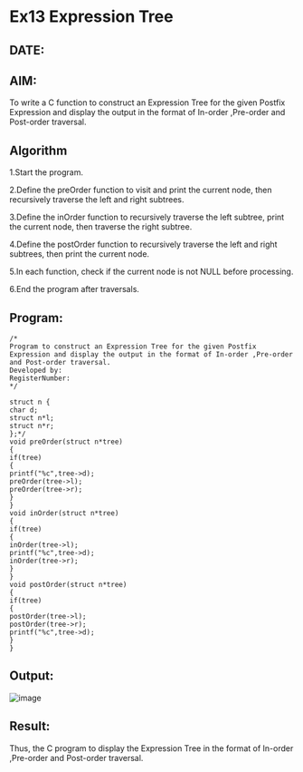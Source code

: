 # Ex13 Expression Tree
## DATE:
## AIM:
To write a C function to construct an Expression Tree for the given Postfix Expression and display the output in the format of In-order ,Pre-order and Post-order traversal.

## Algorithm

1.Start the program.

2.Define the preOrder function to visit and print the current node, then recursively traverse the left and right subtrees.

3.Define the inOrder function to recursively traverse the left subtree, print the current node, then traverse the right subtree.

4.Define the postOrder function to recursively traverse the left and right subtrees, then print the current node.

5.In each function, check if the current node is not NULL before processing.

6.End the program after traversals.

 

## Program:
```
/*
Program to construct an Expression Tree for the given Postfix Expression and display the output in the format of In-order ,Pre-order and Post-order traversal.
Developed by: 
RegisterNumber:  
*/

struct n {
char d;
struct n*l;
struct n*r;
};*/
void preOrder(struct n*tree)
{
if(tree)
{
printf("%c",tree->d);
preOrder(tree->l);
preOrder(tree->r);
}
}
void inOrder(struct n*tree)
{
if(tree)
{
inOrder(tree->l);
printf("%c",tree->d);
inOrder(tree->r);
}
}
void postOrder(struct n*tree)
{
if(tree)
{
postOrder(tree->l);
postOrder(tree->r);
printf("%c",tree->d);
}
}

```

## Output:
![image](https://github.com/user-attachments/assets/9dcb2a9e-a45d-432d-9d59-ca1c977d6b59)


## Result:
Thus, the C program to display the Expression Tree in the format of In-order ,Pre-order and Post-order traversal.
